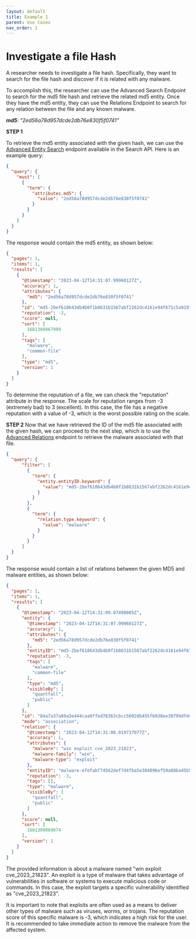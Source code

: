 ```yaml
---
layout: default
title: Example 1
parent: Use Cases
nav_order: 1
---
```


# Investigate a file Hash

A researcher needs to investigate a file hash. Specifically, they want to search for the file hash and discover if it is related with any malware.

To accomplish this, the researcher can use the Advanced Search Endpoint to search for the md5 file hash and retrieve the related md5 entity. Once they have the md5 entity, they can use the Relations Endpoint to search for any relation between the file and any known malware.

_**md5**: "2ed56a78d957dcde2db76e830f5f0741"_

**STEP 1**

To retrieve the md5 entity associated with the given hash, we can use the <a href="../Search/ENTITY(ADVANCED)">Advanced Entity Search</a> endpoint available in the Search API. Here is an example query:

```json
{
  "query": {
    "must": [
      {
        "term": {
          "attributes.md5": {
            "value": "2ed56a78d957dcde2db76e830f5f0741"
          }
        }
      }
    ]
  }
}
```

The response would contain the md5 entity, as shown below:

```json
{
  "pages": 1,
  "items": 1,
  "results": [
    {
      "@timestamp": "2023-04-12T14:31:07.99960127Z",
      "accuracy": 1,
      "attributes": {
        "md5": "2ed56a78d957dcde2db76e830f5f0741"
      },
      "id": "md5-2bef618643db4b0f1b8631b1567abf2262dc4161e94f671c5a9197d3b22a2c52",
      "reputation": -3,
      "score": null,
      "sort": [
        1681309867999
      ],
      "tags": [
        "malware",
        "common-file"
      ],
      "type": "md5",
      "version": 1
    }
  ]
}
```

To determine the reputation of a file, we can check the "reputation" attribute in the response. The scale for reputation ranges from -3 (extremely bad) to 3 (excellent). In this case, the file has a negative reputation with a value of -3, which is the worst possible rating on the scale.

**STEP 2** Now that we have retrieved the ID of the md5 file associated with the given hash, we can proceed to the next step, which is to use the <a href="../Search/RELATIONS(ADVANCED)">Advanced Relations</a> endpoint to retrieve the malware associated with that file.

```json
{
  "query": {
      "filter": [
        {
          "term": {
            "entity.entityID.keyword": {
              "value": "md5-2bef618643db4b0f1b8631b1567abf2262dc4161e94f671c5a9197d3b22a2c52"
            }
          }
        },
        {
          "term": {
            "relation.type.keyword": {
              "value": "malware"
            }
          }
        }
      ]
  }
}
```

The response would contain a list of relations between the given MD5 and malware entities, as shown below:

```json
{
  "pages": 1,
  "items": 1,
  "results": [
    {
      "@timestamp": "2023-04-12T14:31:09.07498005Z",
      "entity": {
        "@timestamp": "2023-04-12T14:31:07.99960127Z",
        "accuracy": 1,
        "attributes": {
          "md5": "2ed56a78d957dcde2db76e830f5f0741"
        },
        "entityID": "md5-2bef618643db4b0f1b8631b1567abf2262dc4161e94f671c5a9197d3b22a2c52",
        "reputation": -3,
        "tags": [
          "malware",
          "common-file"
        ],
        "type": "md5",
        "visibleBy": [
          "quantfall",
          "public"
        ]
      },
      "id": "84a7a37a89a3e444caa9ffed78363cbcc5092db455fb938ee39799dfd4bad49d",
      "mode": "association",
      "relation": {
        "@timestamp": "2023-04-12T14:31:08.019737077Z",
        "accuracy": 1,
        "attributes": {
          "malware": "win exploit cve_2023_21823",
          "malware-family": "win",
          "malware-type": "exploit"
        },
        "entityID": "malware-efefabf74562def7d4fba5e384896ef59a08ba45b54c98fb98a3772f96a6d3cb",
        "reputation": -3,
        "tags": [],
        "type": "malware",
        "visibleBy": [
          "quantfall",
          "public"
        ]
      },
      "score": null,
      "sort": [
        1681309869074
      ],
      "version": 1
    }
  ]
}
```

The provided information is about a malware named "win exploit cve_2023_21823". An exploit is a type of malware that takes advantage of vulnerabilities in software or systems to execute malicious code or commands. In this case, the exploit targets a specific vulnerability identified as "cve_2023_21823".

It is important to note that exploits are often used as a means to deliver other types of malware such as viruses, worms, or trojans. The reputation score of this specific malware is -3, which indicates a high risk for the user. It is recommended to take immediate action to remove the malware from the affected system.
